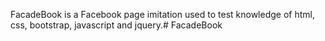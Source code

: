 FacadeBook is a Facebook page imitation used to test knowledge of html, css, bootstrap, javascript and jquery.#   F a c a d e B o o k  
 